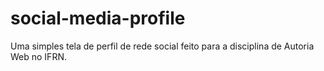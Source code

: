 # social-media-profile
Uma simples tela de perfil de rede social feito para a disciplina de Autoria Web no IFRN.
